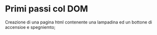 # Primi passi col DOM

Creazione di una pagina html contenente una lampadina ed un bottone di accensioe e spegniemto;

